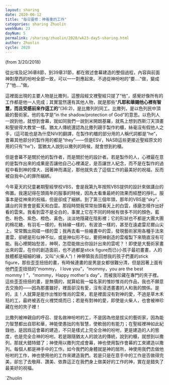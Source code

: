 ```yaml
---
layout: sharing
date: 2020-06-12
title: "每日靈修：神看重的工作"
categories: sharing Zhuolin
weekNum: 23
dayNum: 5
permalink: /sharing/zhuolin/2020/wk23-day5-sharing.html
author: Zhuolin
cycle: 2020
---
```

(from 3/20/2018)

從出埃及記36章8節，到39章31節，都在敘述會幕建造的整個過程，內容與前面神對摩西的吩咐全部一致，可以一一對應起來。不過從神吩咐的“要....”做，變成了“他....”做。  

這裡面出現的主要人物是比撒列，這整段經文裡聖經只提了“他”，感覺好像所有的工作都是他一人完成；其實當然還有其他人物，就是那些“**凡耶和華賜他心裡有智慧，而且受感前來作這工的**”(36:2)，是比撒列的同工。比撒列，是以色列民中頂級的藝術家。他的名字是“in the shadow/protection of God”的意思。以色列人一說到他，就想到會幕，就如同我們一說到米開朗基羅，就馬上想到西斯汀天頂畫和聖彼得大教堂一樣。猶太人傳統還認為比撒列親手製作約櫃，絲毫沒有假他人之手，(這可能也是為什麼NIV的翻譯，在製作約櫃的部分用的人稱代詞都是“he”，會幕其他部分的製作用的都是“they”——但是ESV，NASB這些更接近聖經原文的用的只有“he”)，當猶太人說到以撒列的時候，就會想到約櫃。  

但是會幕不是關於他的製作者，而是關於他的設計者。若是製作的人，心裡最在意的是製作出來的成果是否讓他自己心裡滿足，是否讓世人紀念，而不是在製作的過程中看到神的偉大、因著神而滿足，那他就失去了這個工作的最美好的祝福，反而被自我中心的罪所綑綁。  

今年夏天的兒童暑期聖經學校VBS，會是我第九年按照VBS提供的設計來做講台的佈置。我還記得在頭兩年的服事的時候，因為太看重最終的效果而經歷的掙扎。服事本是從神來的祝福，但是卻成了綑綁。到了第三個年頭，那年的VBS是“sky”，講台的背景會是藍天和白雲。那段時間我常常抬頭看天上的白雲，琢磨怎樣作出好看的雲來。我看到雲不是全白的，事實上它在不同的時候有很多不同的顏色，藍色、粉色、紫色、橙色、黃色，淡淡地隱藏在陰影裡；它的形狀也不都是大團大團的棉花糖，有羽毛一樣的，有絲線一樣的，有波浪一樣的，甚至在遠處雷尼爾山尖上，常常飄出飛碟一樣的雲；我再去看一些繪畫中的雲，發現藝術家用各種手法來畫雲，卻總是形似神不似，或是神似形不似，要把神創造的雲複製下來簡直沒有可能。我心裡開始愁苦，神啊，怎麼能做出你設計出來的雲呢？！即使是大藝術家畫出來的雲，在你的創造面前，也不過都是stick figure而已(小孩子最初畫畫，人的肢體都是細細的線，又叫“火柴人”)！神帶領我去回想我的孩子們畫的stick figure，那些歪歪扭扭的畫，有時候連畫的是男是女都很難分清，但是因著上面有他們歪歪扭扭的“mommy， I love you”，“mommy，you are the best mommy！”，“mommy，Happy mother's day”，而被我珍藏在專門的夾子裡。這些歪歪扭扭的畫，是無價的，就算給我一幅名家的惟妙惟肖的作品，我也不願意去交換的——因為那畫雖好，裡面卻沒有愛，沒有浸透畫畫的人和我的關係。是的，主！人就算是能作出惟妙惟肖的雲來，若是裡面沒有對神的愛，不過是草木禾秸的工，最終被丟在火裡焚燒而已；若是有對神的愛，即使是火柴人，也會被神珍藏在他的夾子裡！  

比撒列被神親自的呼召、提名做神吩咐的工，不是因為他是拔尖的藝術家，因為能力智慧都出自耶和華，神能使愚拙的有智慧，使軟弱的有能力；在聖經裡神如此紀錄他，是因爲這會幕的建造，不只是樣式上完全合神的吩咐，更是建造的人的態度，也是完全合神的吩咐。若是跟隨猶太人的說法的傳統，說到約櫃，就想到以撒列，那就大錯特錯了；神使用以撒列完成會幕，神也使用製作會幕的工來建造以撒列。每個人都是神手中的工作。如今我們的身體就是神的居所，神使用我們去做他吩咐的工作，神也使用他的工作來建造我們。若是只是在意手中的工作是否做得完美，卻忘了去敬拜、讚美、依靠這正在我們身上做美好的工作的神，實在是錯失了最美好的祝福。  

`Zhuolin  


